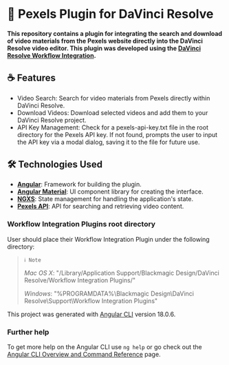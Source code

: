 # 🎥 Pexels Plugin for DaVinci Resolve

#### This repository contains a plugin for integrating the search and download of video materials from the Pexels website directly into the DaVinci Resolve video editor. This plugin was developed using the [DaVinci Resolve Workflow Integration](https://resolvedevdoc.readthedocs.io/en/latest/readme_workflow.html).

## ☕ Features
 - Video Search: Search for video materials from Pexels directly within DaVinci Resolve.
 - Download Videos: Download selected videos and add them to your DaVinci Resolve project.
 - API Key Management: Check for a pexels-api-key.txt file in the root directory for the Pexels API key. If not found, prompts the user to input the API key via a modal dialog, saving it to the file for future use.

## 🛠️ Technologies Used
- [**Angular**](https://angular.dev/):  Framework for building the plugin.
- [**Angular Material**](https://material.angular.io/): UI component library for creating the interface.
- [**NGXS**](https://www.ngxs.io/): State management for handling the application's state.
- [**Pexels API**](https://www.pexels.com/api/): API for searching and retrieving video content.

### Workflow Integration Plugins root directory

User should place their Workflow Integration Plugin under the following directory:

> ~~~
> ℹ Note
> ~~~
>_Mac OS X_:
"/Library/Application Support/Blackmagic Design/DaVinci Resolve/Workflow Integration Plugins/"
>
>_Windows_:
"%PROGRAMDATA%\Blackmagic Design\DaVinci Resolve\Support\Workflow Integration Plugins\"


This project was generated with [Angular CLI](https://github.com/angular/angular-cli) version 18.0.6.



### Further help

To get more help on the Angular CLI use `ng help` or go check out the [Angular CLI Overview and Command Reference](https://angular.dev/tools/cli) page.
